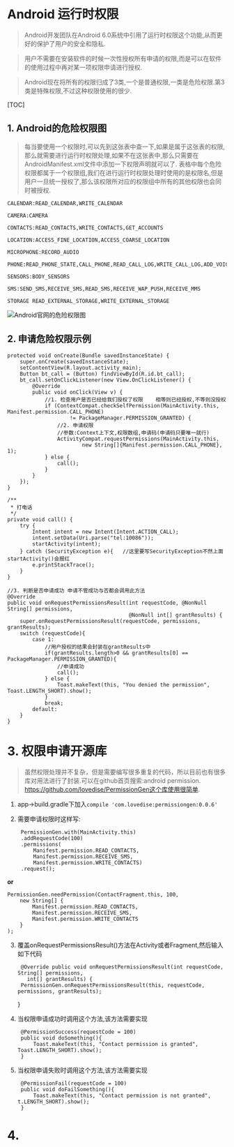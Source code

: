 # Android 运行时权限
> Android开发团队在Android 6.0系统中引用了运行时权限这个功能,从而更好的保护了用户的安全和隐私.

> 用户不需要在安装软件的时候一次性授权所有申请的权限,而是可以在软件的使用过程中再对某一项权限申请进行授权.

> Android现在将所有的权限归成了3类,一个是普通权限,一类是危险权限.第3类是特殊权限,不过这种权限使用的很少.

[TOC]

## 1. Android的危险权限图
> 每当要使用一个权限时,可以先到这张表中查一下,如果是属于这张表的权限,那么就需要进行运行时权限处理,如果不在这张表中,那么只需要在AndroidManifest.xml文件中添加一下权限声明就可以了.
> 表格中每个危险权限都属于一个权限组,我们在进行运行时权限处理时使用的是权限名,但是用户一旦统一授权了,那么该权限所对应的权限组中所有的其他权限也会同时被授权.

	CALENDAR:READ_CALENDAR,WRITE_CALENDAR

	CAMERA:CAMERA

	CONTACTS:READ_CONTACTS,WRITE_CONTACTS,GET_ACCOUNTS

	LOCATION:ACCESS_FINE_LOCATION,ACCESS_COARSE_LOCATION

	MICROPHONE:RECORD_AUDIO

	PHONE:READ_PHONE_STATE,CALL_PHONE,READ_CALL_LOG,WRITE_CALL_LOG,ADD_VOICEMAIL,USE_SIP,PROCESS_OUTGOING_CALLS

	SENSORS:BODY_SENSORS

	SMS:SEND_SMS,RECEIVE_SMS,READ_SMS,RECEIVE_WAP_PUSH,RECEIVE_MMS

	STORAGE	READ_EXTERNAL_STORAGE,WRITE_EXTERNAL_STORAGE

![Android官网的危险权限图](http://olg7c0d2n.bkt.clouddn.com/17-2-25/27531759-file_1488010441042_153ea.png)

## 2. 申请危险权限示例

	protected void onCreate(Bundle savedInstanceState) {
        super.onCreate(savedInstanceState);
        setContentView(R.layout.activity_main);
        Button bt_call = (Button) findViewById(R.id.bt_call);
        bt_call.setOnClickListener(new View.OnClickListener() {
            @Override
            public void onClick(View v) {
                //1. 检查用户是否已经给我们授权了权限    相等则已经授权,不等则没授权
                if (ContextCompat.checkSelfPermission(MainActivity.this, Manifest.permission.CALL_PHONE)
                        != PackageManager.PERMISSION_GRANTED) {
                    //2. 申请权限
                    //参数:Context上下文,权限数组,申请码(申请码只要唯一就行)
                    ActivityCompat.requestPermissions(MainActivity.this,
                            new String[]{Manifest.permission.CALL_PHONE}, 1);
                } else {
                    call();
                }
            }
        });
    }

    /**
     * 打电话
     */
    private void call() {
        try {
            Intent intent = new Intent(Intent.ACTION_CALL);
            intent.setData(Uri.parse("tel:10086"));
            startActivity(intent);
        } catch (SecurityException e){   //这里要写SecurityException不然上面startActivity()会报红
            e.printStackTrace();
        }
    }

    //3. 判断是否申请成功 申请不管成功与否都会调用此方法
    @Override
    public void onRequestPermissionsResult(int requestCode, @NonNull String[] permissions,
                                           @NonNull int[] grantResults) {
        super.onRequestPermissionsResult(requestCode, permissions, grantResults);
        switch (requestCode){
            case 1:
                //用户授权的结果会封装在grantResults中
                if(grantResults.length>0 && grantResults[0] == PackageManager.PERMISSION_GRANTED){
                    //申请成功
                    call();
                } else {
                    Toast.makeText(this, "You denied the permission", Toast.LENGTH_SHORT).show();
                }
                break;
            default:
        }
    }

# 3. 权限申请开源库
>虽然权限处理并不复杂，但是需要编写很多重复的代码，所以目前也有很多库对用法进行了封装.可以在github首页搜索:android permission.
>https://github.com/lovedise/PermissionGen这个库使用很简单.

1. app->build.gradle下加入`compile 'com.lovedise:permissiongen:0.0.6'`
2. 需要申请权限时这样写:

		PermissionGen.with(MainActivity.this)
	    .addRequestCode(100)
	    .permissions(
	        Manifest.permission.READ_CONTACTS,
	        Manifest.permission.RECEIVE_SMS,
	        Manifest.permission.WRITE_CONTACTS)
	    .request();

**or**

	PermissionGen.needPermission(ContactFragment.this, 100, 
	    new String[] {
	        Manifest.permission.READ_CONTACTS, 
	        Manifest.permission.RECEIVE_SMS,
	        Manifest.permission.WRITE_CONTACTS
	    }
	);

3. 覆盖onRequestPermissionsResult()方法在Activity或者Fragment,然后输入如下代码

		@Override public void onRequestPermissionsResult(int requestCode, String[] permissions,
	      int[] grantResults) {
	    PermissionGen.onRequestPermissionsResult(this, requestCode, permissions, grantResults);
	}

4. 当权限申请成功时调用这个方法,该方法需要实现

		@PermissionSuccess(requestCode = 100)
		public void doSomething(){
		    Toast.makeText(this, "Contact permission is granted", Toast.LENGTH_SHORT).show();
		}

5. 当权限申请失败时调用这个方法,该方法需要实现

		@PermissionFail(requestCode = 100)
		public void doFailSomething(){
		    Toast.makeText(this, "Contact permission is not granted", t.LENGTH_SHORT).show();
		}

# 4. 